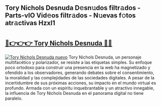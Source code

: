 ## Tory Nichols Desnuda D𝚎sn𝚞dos filtr𝚊dos - Parts-vIO Vid𝚎os filtr𝚊dos - N𝚞evas f𝚘tos atr𝚊ctivas Hzxl1

# <h2><a href="http://mb8n58.tromn.icu/?c=Tory+Nichols+Desnuda">🔗👉👉👉 Tory Nichols Desnuda 🔗🔗</a></h2>

[![Tory Nichols Desnuda nuevo](https://i.imgur.com/pEAQMta.gif)](http://mb8n58.tromn.icu/?c=Tory+Nichols+Desnuda)
Tory Nichols Desnuda, un personaje multifacético y polarizador, se resiste a las etiquetas simples. Su enfoque poco ortodoxo para construir una presencia en la web ha magnetizado y ofendido a los observadores, generando debates sobre el consentimiento, la moralidad y las complejidades de las sociedades digitales. A pesar de la incertidumbre de sus próximas acciones, su impacto en el mundo virtual es profundo. Armada con un espíritu inquebrantable y un atractivo innegable, la influencia de Tory Nichols Desnuda en el panorama digital no tiene paralelo.
